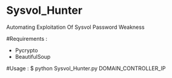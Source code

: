 # Sysvol_Hunter
Automating Exploitation Of Sysvol Password Weakness

#Requirements :
 - Pycrypto
 - BeautifulSoup
 
#Usage : 
$ python Sysvol_Hunter.py DOMAIN_CONTROLLER_IP


